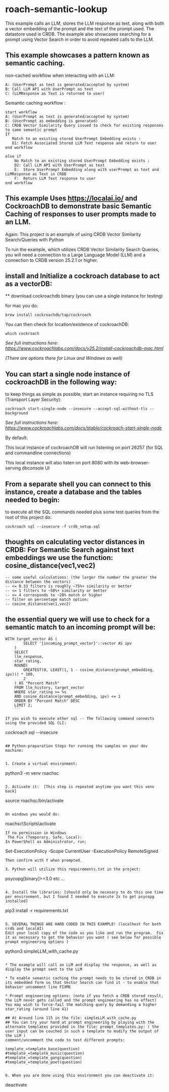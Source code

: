 # roach-semantic-lookup
This example calls an LLM, stores the LLM response as text, along with both a vector embedding of the prompt and the text of the prompt used. The datastore used is CRDB.  The example also showcases searching for a prompt using Vector Search in order to avoid repeated calls to the LLM.  

## This example showcases a pattern known as semantic caching.

non-cached workflow when interacting with an LLM:

```
A: (UserPrompt as text is generated/accepted by system) 
B: Call LLM API with UserPrompt as text
C: (LLMResponse as Text is returned to user)
```

Semantic caching workflow :

```
start workflow
A: (UserPrompt as text is generated/accepted by system) 
B: (UserPrompt as embedding is generated) 
C: CRDB Vector Similarity Query issued to check for existing responses to same semantic prompt 
If 
   Match to an existing stored UserPrompt Embedding exists : 
   D1: Fetch Associated Stored LLM Text response and return to user
end workflow

else if 
    No Match to an existing stored UserPrompt Embedding exists : 
    D2: Call LLM API with UserPrompt as text 
    E:  Store UserPrompt Embedding along with userPrompt as text and LLMResponse as Text in CRDB
    F:  Return LLM Text response to user
end workflow
```

## This example Uses https://localai.io/ and CockroachDB to demonstrate basic Semantic Caching of responses to user prompts made to an LLM.

Again: This project is an example of using CRDB Vector Similarity Search/Queries with Python

To run the example, which utilizes CRDB Vector Similarity Search Queries, you will need a connection to a Large Language Model (LLM) and a connection to CRDB version 25.2.1 or higher. 

## install and Initialize a cockroach database to act as a vectorDB:


** download cockroachdb binary (you can use a single instance for testing) 

for mac you do:
```
brew install cockroachdb/tap/cockroach
```

You can then check for location/existence of cockroachDB:
```
which cockroach
```

<em> See full instructions here:  https://www.cockroachlabs.com/docs/v25.2/install-cockroachdb-mac.html 

(There are options there for Linux and Windows as well)
</em>

## You can start a single node instance of cockroachDB in the following way:

to keep things as simple as possible, start an instance requiring no TLS (Transport Layer Security):

```
cockroach start-single-node --insecure --accept-sql-without-tls --background
```

<em>See full instructions here:  https://www.cockroachlabs.com/docs/stable/cockroach-start-single-node  </em>

By default:

This local instance of cockroachDB will run listening on port 26257 (for SQL and commandline connections)

This local instance will also listen on port 8080 with its web-browser-serving dbconsole UI 

## From a separate shell you can connect to this instance, create a database and the tables needed to begin:

to execute all the SQL commands needed plus some test queries from the root of this project do:
```
cockroach sql --insecure -f crdb_setup.sql
```

## thoughts on calculating vector distances in CRDB: For Semantic Search against text embeddings we use the function: cosine_distance(vec1,vec2)
```
-- some useful calculations: (the larger the number the greater the distance between the vectors)
-- <= 0.33 filters is roughly ~75%+ similarity or better
-- <= 1 filters to ~50%+ similarity or better
-- <= 4 corresponds to ~20% match or higher
-- filter on percentage match option: 
-- cosine_distance(vec1,vec2)
```

## the essential query we will use to check for a semantic match to an incoming prompt will be:

```
WITH target_vector AS (
        SELECT '{incoming_prompt_vector}'::vector AS ipv
    )
    SELECT
    llm_response,
    star_rating,
    ROUND(
        GREATEST(0, LEAST(1, 1 - cosine_distance(prompt_embedding, ipv))) * 100,
        2
    ) AS "Percent Match"
    FROM llm_history, target_vector
    WHERE star_rating >= %s
    AND cosine_distance(prompt_embedding, ipv) <= 1
    ORDER BY "Percent Match" DESC
    LIMIT 2;
    ```

If you wish to execute other sql -- The following command connects using the provided SQL CLI:

```
cockroach sql --insecure
```

## Python-preparation Steps for running the samples on your dev machine:


1. Create a virtual environment:

```
python3 -m venv roachsc
```

2. Activate it:  [This step is repeated anytime you want this venv back]

```
source roachsc/bin/activate
```

On windows you would do:

```
roachsc\Scripts\activate
```
If no permission in Windows
 The Fix (Temporary, Safe, Local):
In PowerShell as Administrator, run:
```

Set-ExecutionPolicy -Scope CurrentUser -ExecutionPolicy RemoteSigned
```
Then confirm with Y when prompted.

3. Python will utilize this requirements.txt in the project:

```
psycopg[binary]>=3.0
etc ...
```

4. Install the libraries: [should only be necesary to do this one time per environment, but I found I needed to execute 2x to get psycopg installed]

```
pip3 install -r requirements.txt
```

5. SEVERAL THINGS ARE HARD CODED IN THIS EXAMPLE! (localhost for both crdb and localAI)
Edit your local copy of the code as you like and run the program.  Fix it as necessary to get the behavior you want ( see below for possible prompt engineering options )

```
python3 simpleLLM_with_cache.py 
```

* The example will call an LLM and display the response, as well as display the prompt sent to the LLM 

* To enable semantic caching the prompt needs to be stored in CRDB in its embedded form so that Vector Search can find it - to enable that behavior uncomment line FIXME

* Prompt engineering options: (note if you fetch a CRDB stored result, the LLM never gets called and the prompt engineering has no effect)
You may wish to force-fail the matching query by demanding a higher star_rating (around line 41)

## At Around line 115 in the file: simpleLLM_with_cache.py 
## You can try your hand at prompt engineering by playing with the alternate templates provided in the file: prompt_templates.py: ( the user input can be couched in such a template to modify the output of the LLM )
comment/uncomment the code to test different prompts:
```
    template_=template_base(question) 
    #template_=template_music(question)
    #template_=template_gang(question)
    #template_=template_poet(question)
```

6. When you are done using this environment you can deactivate it:

```
deactivate
```




